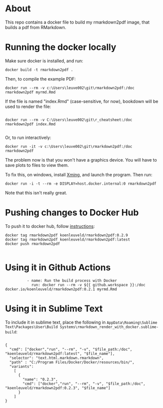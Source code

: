 # About

This repo contains a docker file to build my rmarkdown2pdf image, that builds a pdf from RMarkdown.

# Running the docker locally

Make sure docker is installed, and run: 

```
docker build -t rmarkdown2pdf .
```

Then, to compile the example PDF:

```
docker run --rm -v c:\Users\leuve002\git\rmarkdown2pdf:/doc rmarkdown2pdf myrmd.Rmd

```

If the file is named "index.Rmd" (case-sensitive, for now), bookdown will be used
to render the file: 

```

docker run --rm -v C:\Users\leuve002\git\r_cheatsheet:/doc rmarkdown2pdf index.Rmd


```



Or, to run interactively:

```
docker run -it -v c:\Users\leuve002\git\rmarkdown2pdf:/doc rmarkdown2pdf 

```

The problem now is that you won't have a graphics device. You will have to save plots to files to view them.

To fix this, on windows, install [Xming](http://www.straightrunning.com/XmingNotes/), and launch the program. Then run:

```
docker run -i -t --rm -e DISPLAY=host.docker.internal:0 rmarkdown2pdf

```

Note that this isn't really great.


# Pushing changes to Docker Hub

To push it to docker hub, follow [instructions](https://docs.docker.com/get-started/04_sharing_app/):

```
docker tag rmarkdown2pdf koenleuveld/rmarkdown2pdf:0.2.9
docker tag rmarkdown2pdf koenleuveld/rmarkdown2pdf:latest
docker push rmarkdown2pdf


```


# Using it in Github Actions

```
          - name: Run the build process with Docker
            run: docker run --rm -v ${{ github.workspace }}:/doc docker.io/koenleuveld/rmarkdown2pdf:0.2.1 myrmd.Rmd

```

# Using it in Sublime Text


To include it in sublime text, place the following in `AppData\Roaming\Sublime Text\Packages\User\Build Systems\rmarkdown_render_with_docker.sublime-build`:

```

{
  "cmd": ["docker","run", "--rm", "-v", "$file_path:/doc", "koenleuveld/rmarkdown2pdf:latest", "$file_name"],
  "selector": "text.html.markdown.rmarkdown",
  "path" : "C:/Program Files/Docker/Docker/resources/bin/",
  "variants": 
    [
      {
        "name": "0.2.3",
        "cmd": ["docker","run", "--rm", "-v", "$file_path:/doc", "koenleuveld/rmarkdown2pdf:0.2.3", "$file_name"]
      }
    ]
}

```

